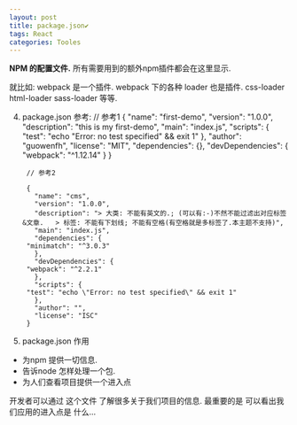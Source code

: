```yaml
---
layout: post
title: package.json✔︎
tags: React
categories: Tooles
---
```



**NPM 的配置文件.**
所有需要用到的额外npm插件都会在这里显示.

就比如: webpack  是一个插件.
webpack 下的各种 loader 也是插件.
css-loader
html-loader
sass-loader 等等.










4. package.json 参考:
		 // 参考1
		{
		  "name": "first-demo",
		  "version": "1.0.0",
		  "description": "this is my first-demo",
		  "main": "index.js",
		  "scripts": {
		"test": "echo \"Error: no test specified\" && exit 1"
		  },
		  "author": "guowenfh",
		  "license": "MIT",
		  "dependencies": {},
		  "devDependencies": {
		"webpack": "^1.12.14"
		  }
		}
		
		
		// 参考2
		
		{
		  "name": "cms",
		  "version": "1.0.0",
		  "description": "> 大类: 不能有英文的.; (可以有:-)不然不能过滤出对应标签&文章.   > 标签: 不能有下划线; 不能有空格(有空格就是多标签了.本主题不支持)",
		  "main": "index.js",
		  "dependencies": {
		"minimatch": "^3.0.3"
		  },
		  "devDependencies": {
		"webpack": "^2.2.1"
		  },
		  "scripts": {
		"test": "echo \"Error: no test specified\" && exit 1"
		  },
		  "author": "",
		  "license": "ISC"
		}

5. package.json 作用

- 为npm 提供一切信息.
- 告诉node 怎样处理一个包.
- 为人们查看项目提供一个进入点

开发者可以通过 这个文件 了解很多关于我们项目的信息.
最重要的是 可以看出我们应用的进入点是 什么...

